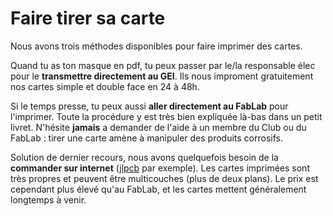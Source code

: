 # Faire tirer sa carte

Nous avons trois méthodes disponibles pour faire imprimer des cartes.

Quand tu as ton masque en pdf, tu peux passer par le/la responsable élec pour le **transmettre directement au GEI**. Ils nous improment gratuitement nos cartes simple et double face en 24 à 48h.

Si le temps presse, tu peux aussi **aller directement au FabLab** pour l'imprimer. Toute la procédure y est très bien expliquée là-bas dans un petit livret. N'hésite **jamais** a demander de l'aide à un membre du Club ou du FabLab : tirer une carte amène à manipuler des produits corrosifs.

Solution de dernier recours, nous avons quelquefois besoin de la **commander sur internet** ([jlpcb](https://jlcpcb.com/) par exemple). Les cartes imprimées sont très propres et peuvent être multicouches (plus de deux plans). Le prix est cependant plus élevé qu'au FabLab, et les cartes mettent généralement longtemps à venir.

